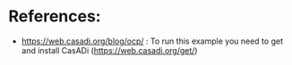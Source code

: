 
# References:

- https://web.casadi.org/blog/ocp/ : To run this example you need to get and install CasADi (https://web.casadi.org/get/)